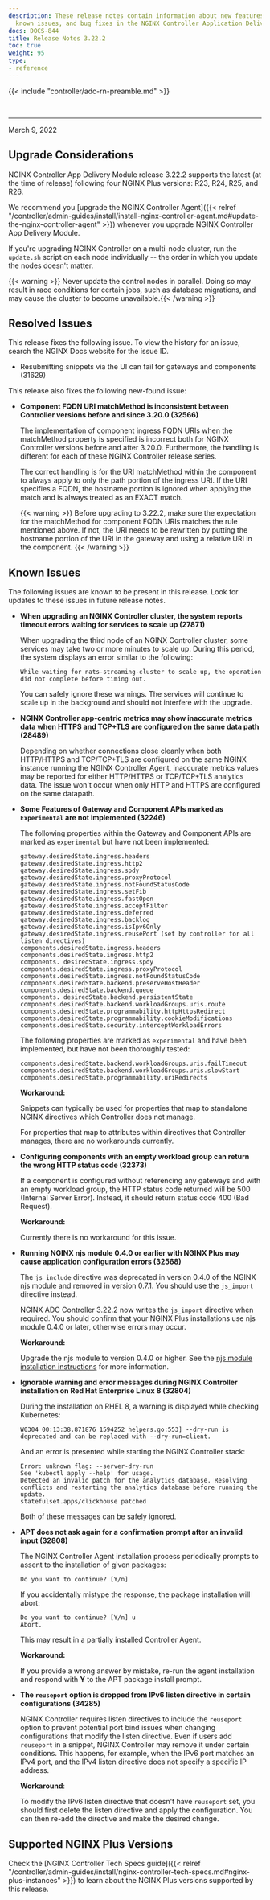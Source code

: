 ```yaml
---
description: These release notes contain information about new features, improvements,
  known issues, and bug fixes in the NGINX Controller Application Delivery Module.
docs: DOCS-844
title: Release Notes 3.22.2
toc: true
weight: 95
type:
- reference
---
```


{{< include "controller/adc-rn-preamble.md" >}}

&nbsp;

---

March 9, 2022

## Upgrade Considerations

NGINX Controller App Delivery Module release 3.22.2 supports the latest (at the time of release) following four NGINX Plus versions: R23, R24, R25, and R26.

We recommend you [upgrade the NGINX Controller Agent]({{< relref "/controller/admin-guides/install/install-nginx-controller-agent.md#update-the-nginx-controller-agent" >}}) whenever you upgrade NGINX Controller App Delivery Module.

If you're upgrading NGINX Controller on a multi-node cluster, run the `update.sh` script on each node individually -- the order in which you update the nodes doesn't matter.

  {{< warning >}} Never update the control nodes in parallel. Doing so may result in race conditions for certain jobs, such as database migrations, and may cause the cluster to become unavailable.{{< /warning >}}

## Resolved Issues

This release fixes the following issue. To view the history for an issue, search the NGINX Docs website for the issue ID.


- Resubmitting snippets via the UI can fail for gateways and components (31629)


This release also fixes the following new-found issue:


- **Component FQDN URI matchMethod is inconsistent between Controller versions before and since 3.20.0 (32566)**

  The implementation of component ingress FQDN URIs when the matchMethod property is specified is incorrect both for NGINX Controller versions before and after 3.20.0.  Furthermore, the handling is different for each of these NGINX Controller release series.

  The correct handling is for the URI matchMethod within the component to always apply to only the path portion of the ingress URI. If the URI specifies a FQDN, the hostname portion is ignored when applying the match and is always treated as an EXACT match.



  {{< warning >}} Before upgrading to 3.22.2, make sure the expectation for the matchMethod for component FQDN URIs matches the rule mentioned above. If not, the URI needs to be rewritten by putting the hostname portion of the URI in the gateway and using a relative URI in the component. {{< /warning >}}

## Known Issues

The following issues are known to be present in this release. Look for updates to these issues in future release notes.

- **When upgrading an NGINX Controller cluster, the system reports timeout errors waiting for services to scale up (27871)**

  When upgrading the third node of an NGINX Controller cluster, some services may take two or more minutes to scale up. During this period, the system displays an error similar to the following:

  ``` text
  While waiting for nats-streaming-cluster to scale up, the operation did not complete before timing out.
  ```

  You can safely ignore these warnings. The services will continue to scale up in the background and should not interfere with the upgrade.

- **NGINX Controller app-centric metrics may show inaccurate metrics data when HTTPS and TCP+TLS are configured on the same data path (28489)**

  Depending on whether connections close cleanly when both HTTP/HTTPS and TCP/TCP+TLS are configured on the same NGINX instance running the NGINX Controller Agent, inaccurate metrics values may be reported for either HTTP/HTTPS or TCP/TCP+TLS analytics data. The issue won't occur when only HTTP and HTTPS are configured on the same datapath.

- **Some Features of Gateway and Component APIs marked as `Experimental` are not implemented (32246)**

  The following properties within the Gateway and Component APIs are marked as `experimental` but have not been implemented:

  ```none
  gateway.desiredState.ingress.headers
  gateway.desiredState.ingress.http2
  gateway.desiredState.ingress.spdy
  gateway.desiredState.ingress.proxyProtocol
  gateway.desiredState.ingress.notFoundStatusCode
  gateway.desiredState.ingress.setFib
  gateway.desiredState.ingress.fastOpen
  gateway.desiredState.ingress.acceptFilter
  gateway.desiredState.ingress.deferred
  gateway.desiredState.ingress.backlog
  gateway.desiredState.ingress.isIpv6Only
  gateway.desiredState.ingress.reusePort (set by controller for all listen directives)
  components.desiredState.ingress.headers
  components.desiredState.ingress.http2
  components. desiredState.ingress.spdy
  components.desiredState.ingress.proxyProtocol
  components.desiredState.ingress.notFoundStatusCode
  components.desiredState.backend.preserveHostHeader
  components.desiredState.backend.queue
  components. desiredState.backend.persistentState
  components.desiredState.backend.workloadGroups.uris.route
  components.desiredState.programmability.httpHttpsRedirect
  components.desiredState.programmability.cookieModifications
  components.desiredState.security.interceptWorkloadErrors
  ```

  The following properties are marked as `experimental` and have been implemented, but have not been thoroughly tested:

  ```none
  components.desiredState.backend.workloadGroups.uris.failTimeout
  components.desiredState.backend.workloadGroups.uris.slowStart
  components.desiredState.programmability.uriRedirects
  ```

  **Workaround:**

  Snippets can typically be used for properties that map to standalone NGINX directives which Controller does not manage.

  For properties that map to attributes within directives that Controller manages, there are no workarounds currently.

- **Configuring components with an empty workload group can return the wrong HTTP status code (32373)**

  If a component is configured without referencing any gateways and with an empty workload group, the HTTP status code returned will be 500 (Internal Server Error).  Instead, it should return status code 400 (Bad Request).

  **Workaround:**

  Currently there is no workaround for this issue.

- **Running NGINX njs module 0.4.0 or earlier with NGINX Plus may cause application configuration errors (32568)**

  The `js_include` directive was deprecated in version 0.4.0 of the NGINX njs module and removed in version 0.7.1. You should use the `js_import` directive instead.

  NGINX ADC Controller 3.22.2 now writes the `js_import` directive when required. You should confirm that your NGINX Plus installations use njs module 0.4.0 or later, otherwise errors may occur.

  **Workaround:**

  Upgrade the njs module to version 0.4.0 or higher. See the [njs module installation instructions](https://nginx.org/en/docs/njs/install.html) for more information.

- **Ignorable warning and error messages during NGINX Controller installation on Red Hat Enterprise Linux 8 (32804)**

  During the installation on RHEL 8, a warning is displayed while checking Kubernetes:

  ```none
  W0304 00:13:38.871876 1594252 helpers.go:553] --dry-run is deprecated and can be replaced with --dry-run=client.
  ```

  And an error is presented while starting the NGINX Controller stack:

  ```none
  Error: unknown flag: --server-dry-run
  See 'kubectl apply --help' for usage.
  Detected an invalid patch for the analytics database. Resolving conflicts and restarting the analytics database before running the update.
  statefulset.apps/clickhouse patched
  ```

  Both of these messages can be safely ignored.

- **APT does not ask again for a confirmation prompt after an invalid input (32808)**

  The NGINX Controller Agent installation process periodically prompts to assent to the installation of given packages:

  ```none
  Do you want to continue? [Y/n]
  ```

  If you accidentally mistype the response, the package installation will abort:

  ```none
  Do you want to continue? [Y/n] u
  Abort.
  ```

  This may result in a partially installed Controller Agent.

  **Workaround:**

   If you provide a wrong answer by mistake, re-run the agent installation and respond with **Y** to the APT package install prompt.

- **The `reuseport` option is dropped from IPv6 listen directive in certain configurations (34285)**

  NGINX Controller requires listen directives to include the `reuseport` option to prevent potential port bind issues when changing configurations that modify the listen directive. Even if users add `reuseport` in a snippet, NGINX Controller may remove it under certain conditions. This happens, for example, when the IPv6 port matches an IPv4 port, and the IPv4 listen directive does not specify a specific IP address.

  **Workaround**:

  To modify the IPv6 listen directive that doesn't have `reuseport` set, you should first delete the listen directive and apply the configuration. You can then re-add the directive and make the desired change.

## Supported NGINX Plus Versions

Check the [NGINX Controller Tech Specs guide]({{< relref "/controller/admin-guides/install/nginx-controller-tech-specs.md#nginx-plus-instances" >}}) to learn about the NGINX Plus versions supported by this release.
